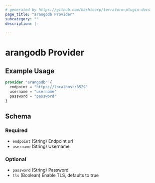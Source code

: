 ```yaml
---
# generated by https://github.com/hashicorp/terraform-plugin-docs
page_title: "arangodb Provider"
subcategory: ""
description: |-
  
---
```


# arangodb Provider



## Example Usage

```terraform
provider "arangodb" {
  endpoint = "https://localhost:8529"
  username = "username"
  password = "password"
}
```

<!-- schema generated by tfplugindocs -->
## Schema

### Required

- `endpoint` (String) Endpoint url
- `username` (String) Username

### Optional

- `password` (String) Password
- `tls` (Boolean) Enable TLS, defaults to true
